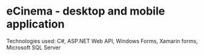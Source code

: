 # eCinema - desktop and mobile application

Technologies used: C#, ASP.NET Web API, Windows Forms, Xamarin forms, Microsoft SQL Server
